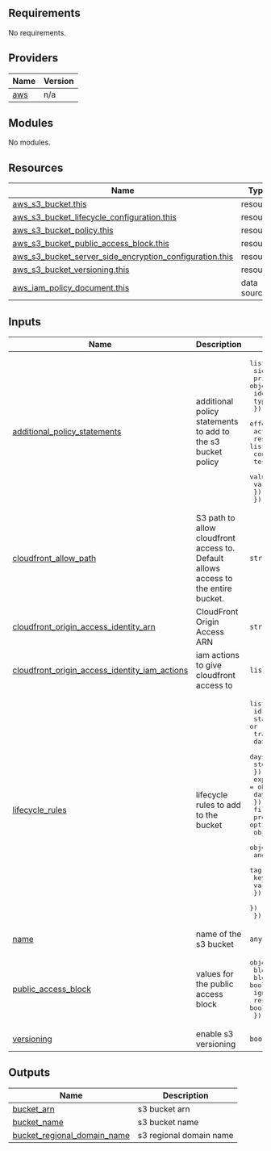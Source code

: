 ## Requirements

No requirements.

## Providers

| Name | Version |
|------|---------|
| <a name="provider_aws"></a> [aws](#provider\_aws) | n/a |

## Modules

No modules.

## Resources

| Name | Type |
|------|------|
| [aws_s3_bucket.this](https://registry.terraform.io/providers/hashicorp/aws/latest/docs/resources/s3_bucket) | resource |
| [aws_s3_bucket_lifecycle_configuration.this](https://registry.terraform.io/providers/hashicorp/aws/latest/docs/resources/s3_bucket_lifecycle_configuration) | resource |
| [aws_s3_bucket_policy.this](https://registry.terraform.io/providers/hashicorp/aws/latest/docs/resources/s3_bucket_policy) | resource |
| [aws_s3_bucket_public_access_block.this](https://registry.terraform.io/providers/hashicorp/aws/latest/docs/resources/s3_bucket_public_access_block) | resource |
| [aws_s3_bucket_server_side_encryption_configuration.this](https://registry.terraform.io/providers/hashicorp/aws/latest/docs/resources/s3_bucket_server_side_encryption_configuration) | resource |
| [aws_s3_bucket_versioning.this](https://registry.terraform.io/providers/hashicorp/aws/latest/docs/resources/s3_bucket_versioning) | resource |
| [aws_iam_policy_document.this](https://registry.terraform.io/providers/hashicorp/aws/latest/docs/data-sources/iam_policy_document) | data source |

## Inputs

| Name | Description | Type | Default | Required |
|------|-------------|------|---------|:--------:|
| <a name="input_additional_policy_statements"></a> [additional\_policy\_statements](#input\_additional\_policy\_statements) | additional policy statements to add to the s3 bucket policy | <pre>list(object({<br>    sid = optional(string)<br>    principals = object({<br>      identifiers = list(string)<br>      type        = string<br>    })<br>    effect    = string<br>    actions   = list(string)<br>    resources = list(string)<br>    condition = optional(object({<br>      test     = string<br>      values   = list(string)<br>      variable = string<br>    }))<br>  }))</pre> | `[]` | no |
| <a name="input_cloudfront_allow_path"></a> [cloudfront\_allow\_path](#input\_cloudfront\_allow\_path) | S3 path to allow cloudfront access to. Default allows access to the entire bucket. | `string` | `""` | no |
| <a name="input_cloudfront_origin_access_identity_arn"></a> [cloudfront\_origin\_access\_identity\_arn](#input\_cloudfront\_origin\_access\_identity\_arn) | CloudFront Origin Access ARN | `string` | `""` | no |
| <a name="input_cloudfront_origin_access_identity_iam_actions"></a> [cloudfront\_origin\_access\_identity\_iam\_actions](#input\_cloudfront\_origin\_access\_identity\_iam\_actions) | iam actions to give cloudfront access to | `list(string)` | <pre>[<br>  "s3:Get*"<br>]</pre> | no |
| <a name="input_lifecycle_rules"></a> [lifecycle\_rules](#input\_lifecycle\_rules) | lifecycle rules to add to the bucket | <pre>list(object({<br>    id     = string<br>    status = string # "Enabled" or "Disabled"<br>    transition = object({<br>      date          = optional(string)<br>      days          = optional(number)<br>      storage_class = string<br>    })<br>    expiration = object({<br>      days = number<br>    })<br>    filter = object({<br>      prefix                   = optional(string)<br>      object_size_less_than    = optional(number)<br>      object_size_greater_than = optional(number)<br>      and                      = optional(any)<br>      tag = optional(object({<br>        key   = string<br>        value = string<br>      }))<br>    })<br>  }))</pre> | `[]` | no |
| <a name="input_name"></a> [name](#input\_name) | name of the s3 bucket | `any` | n/a | yes |
| <a name="input_public_access_block"></a> [public\_access\_block](#input\_public\_access\_block) | values for the public access block | <pre>object({<br>    block_public_acls       = bool<br>    block_public_policy     = bool<br>    ignore_public_acls      = bool<br>    restrict_public_buckets = bool<br>  })</pre> | <pre>{<br>  "block_public_acls": true,<br>  "block_public_policy": true,<br>  "ignore_public_acls": true,<br>  "restrict_public_buckets": true<br>}</pre> | no |
| <a name="input_versioning"></a> [versioning](#input\_versioning) | enable s3 versioning | `bool` | `true` | no |

## Outputs

| Name | Description |
|------|-------------|
| <a name="output_bucket_arn"></a> [bucket\_arn](#output\_bucket\_arn) | s3 bucket arn |
| <a name="output_bucket_name"></a> [bucket\_name](#output\_bucket\_name) | s3 bucket name |
| <a name="output_bucket_regional_domain_name"></a> [bucket\_regional\_domain\_name](#output\_bucket\_regional\_domain\_name) | s3 regional domain name |
